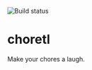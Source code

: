 ![Build status](https://github.com/Toqn/choretl/actions/workflows/flutter-ci.yaml/badge.svg)

# choretl

Make your chores a laugh.
